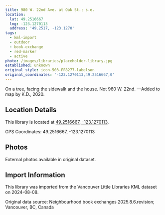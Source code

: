 ```yaml
---
title: 980 W. 22nd Ave. at Oak St.; s.e.
location:
  lat: 49.2516667
  lng: -123.1270113
  address: '49.2517, -123.1270'
tags:
  - kml-import
  - outdoor
  - book-exchange
  - red-marker
  - active
photo: /images/libraries/placeholder-library.jpg
established: unknown
original_style: icon-503-FF8277-labelson
original_coordinates: '-123.1270113,49.2516667,0'
---
```

On a tree, facing the sidewalk and the house.
Not 960 W. 22nd.
—Added to map by K.D., 2020. 

## Location Details

This library is located at [49.2516667, -123.1270113](https://www.google.com/maps?q=49.2516667,-123.1270113).

GPS Coordinates: 49.2516667, -123.1270113

## Photos

External photos available in original dataset.

## Import Information

This library was imported from the Vancouver Little Libraries KML dataset on 2024-08-08.

Original data source: Neighbourhood book exchanges 2025.8.6.revision; Vancouver, BC, Canada
